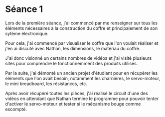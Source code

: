 <h1> Séance 1 </h1>
<p> Lors de la première séance, j'ai commencé par me renseigner sur tous les éléments nécessaires à la construction du coffre et principalement de son sytème électronique. </p>
<p> Pour cela, j'ai commencé par visualiser le coffre que l'on voulait réaliser et j'en ai discuté avec Nathan, les dimensions, le matériau du coffre. </p>
<p> J'ai donc visionné un certains nombres de vidéos et j'ai visité plusieurs sites pour comprendre le fonctionnemment des produits utilisés. </p>
<p> Par la suite, j'ai démonté un ancien projet d'étudiant pour en récupérer les éléments que l'on avait besoin, notamment les charnières, le servo-moteur, le mini breadboard, les résistances, etc.</p>
<p> Après avoir récupéré toutes les pièces, j'ai réalisé le circuit d'une des vidéos en attendant que Nathan termine le programme pour pouvoir tenter d'activer le servo-moteur et tester si le mécanisme bouge comme escompté.</p>
